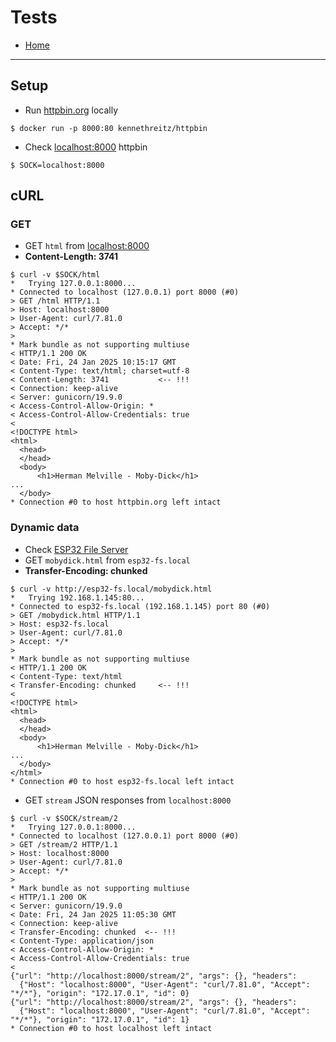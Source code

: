 # Tests

- [Home](../README.md)

---
## Setup
- Run [httpbin.org](http://httpbin.org) locally
```
$ docker run -p 8000:80 kennethreitz/httpbin
```
- Check [localhost:8000](http://localhost:8000)  httpbin
```
$ SOCK=localhost:8000
```
## cURL
### GET
- GET `html` from [localhost:8000](http://localhost:8000)
- <b>Content-Length: 3741</b>
```
$ curl -v $SOCK/html
*   Trying 127.0.0.1:8000...
* Connected to localhost (127.0.0.1) port 8000 (#0)
> GET /html HTTP/1.1
> Host: localhost:8000
> User-Agent: curl/7.81.0
> Accept: */*
> 
* Mark bundle as not supporting multiuse
< HTTP/1.1 200 OK
< Date: Fri, 24 Jan 2025 10:15:17 GMT
< Content-Type: text/html; charset=utf-8
< Content-Length: 3741           <-- !!!
< Connection: keep-alive
< Server: gunicorn/19.9.0
< Access-Control-Allow-Origin: *
< Access-Control-Allow-Credentials: true
< 
<!DOCTYPE html>
<html>
  <head>
  </head>
  <body>
      <h1>Herman Melville - Moby-Dick</h1>
...
  </body>
* Connection #0 to host httpbin.org left intact
```
### Dynamic data
- Check [ESP32 File Server](http://esp32-fs.local/)
- GET `mobydick.html` from `esp32-fs.local`
- <b>Transfer-Encoding: chunked</b>
```
$ curl -v http://esp32-fs.local/mobydick.html
*   Trying 192.168.1.145:80...
* Connected to esp32-fs.local (192.168.1.145) port 80 (#0)
> GET /mobydick.html HTTP/1.1
> Host: esp32-fs.local
> User-Agent: curl/7.81.0
> Accept: */*
> 
* Mark bundle as not supporting multiuse
< HTTP/1.1 200 OK
< Content-Type: text/html
< Transfer-Encoding: chunked     <-- !!!
< 
<!DOCTYPE html>
<html>
  <head>
  </head>
  <body>
      <h1>Herman Melville - Moby-Dick</h1>
...
  </body>
</html>
* Connection #0 to host esp32-fs.local left intact
```
- GET `stream` JSON responses from `localhost:8000`
```
$ curl -v $SOCK/stream/2
*   Trying 127.0.0.1:8000...
* Connected to localhost (127.0.0.1) port 8000 (#0)
> GET /stream/2 HTTP/1.1
> Host: localhost:8000
> User-Agent: curl/7.81.0
> Accept: */*
> 
* Mark bundle as not supporting multiuse
< HTTP/1.1 200 OK
< Server: gunicorn/19.9.0
< Date: Fri, 24 Jan 2025 11:05:30 GMT
< Connection: keep-alive
< Transfer-Encoding: chunked  <-- !!!
< Content-Type: application/json
< Access-Control-Allow-Origin: *
< Access-Control-Allow-Credentials: true
< 
{"url": "http://localhost:8000/stream/2", "args": {}, "headers":
  {"Host": "localhost:8000", "User-Agent": "curl/7.81.0", "Accept": "*/*"}, "origin": "172.17.0.1", "id": 0}
{"url": "http://localhost:8000/stream/2", "args": {}, "headers":
  {"Host": "localhost:8000", "User-Agent": "curl/7.81.0", "Accept": "*/*"}, "origin": "172.17.0.1", "id": 1}
* Connection #0 to host localhost left intact
```